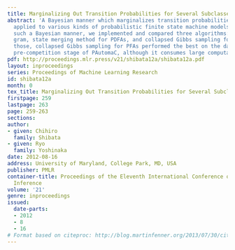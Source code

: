 ```yaml
---
title: Marginalizing Out Transition Probabilities for Several Subclasses of PFAs
abstract: 'A Bayesian manner which marginalizes transition probabilities can be generally
  applied to various kinds of probabilistic finite state machine models. Based on
  such a Bayesian manner, we implemented and compared three algorithms: variable-length
  gram, state merging method for PDFAs, and collapsed Gibbs sampling for PFAs. Among
  those, collapsed Gibbs sampling for PFAs performed the best on the data from the
  pre-competition stage of PAutomaC, although it consumes large computation resources.'
pdf: http://proceedings.mlr.press/v21/shibata12a/shibata12a.pdf
layout: inproceedings
series: Proceedings of Machine Learning Research
id: shibata12a
month: 0
tex_title: Marginalizing Out Transition Probabilities for Several Subclasses of PFAs
firstpage: 259
lastpage: 263
page: 259-263
sections: 
author:
- given: Chihiro
  family: Shibata
- given: Ryo
  family: Yoshinaka
date: 2012-08-16
address: University of Maryland, College Park, MD, USA
publisher: PMLR
container-title: Proceedings of the Eleventh International Conference on Grammatical
  Inference
volume: '21'
genre: inproceedings
issued:
  date-parts:
  - 2012
  - 8
  - 16
# Format based on citeproc: http://blog.martinfenner.org/2013/07/30/citeproc-yaml-for-bibliographies/
---
```

